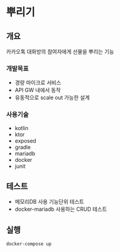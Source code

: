 뿌리기
====

## 개요

카카오톡 대화방의 참여자에게 선물을 뿌리는 기능

### 개발목표

* 경량 마이크로 서비스
* API GW 내에서 동작
* 유동적으로 scale out 가능한 설계

### 사용기술

* kotlin
* ktor
* exposed
* gradle
* mariadb
* docker
* junit


## 테스트

* 메모리DB 사용 기능단위 테스트
* docker-mariadb 사용하는 CRUD 테스트


## 실행

`docker-compose up`
